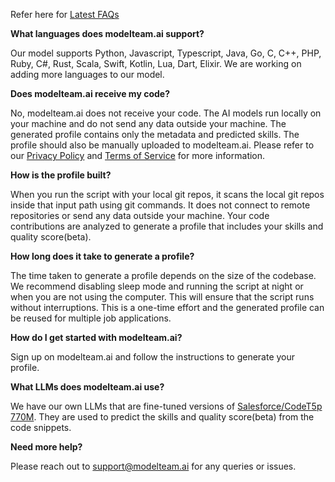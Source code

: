 Refer here for [Latest FAQs](https://github.com/modelteam-ai/modelteam.ai/blob/main/faqs.md)

**What languages does modelteam.ai support?**

Our model supports Python, Javascript, Typescript, Java, Go, C, C++, PHP, Ruby, C#, Rust, Scala, Swift, Kotlin, Lua, Dart, Elixir. We are working on adding more languages to our model.

**Does modelteam.ai receive my code?**

No, modelteam.ai does not receive your code. The AI models run locally on your machine and do not send any data outside your machine. The generated profile contains only the metadata and predicted skills. The profile should also be manually uploaded to modelteam.ai. Please refer to our [Privacy Policy](https://modelteam.ai/#privacy) and [Terms of Service](https://modelteam.ai/#terms) for more information.

**How is the profile built?**

When you run the script with your local git repos, it scans the local git repos inside that input path using git commands. It does not connect to remote repositories or send any data outside your machine. Your code contributions are analyzed to generate a profile that includes your skills and quality score(beta).

**How long does it take to generate a profile?**

The time taken to generate a profile depends on the size of the codebase. We recommend disabling sleep mode and running the script at night or when you are not using the computer. This will ensure that the script runs without interruptions.
This is a one-time effort and the generated profile can be reused for multiple job applications.

**How do I get started with modelteam.ai?**

Sign up on modelteam.ai and follow the instructions to generate your profile.

**What LLMs does modelteam.ai use?**

We have our own LLMs that are fine-tuned versions of [Salesforce/CodeT5p 770M](https://huggingface.co/Salesforce/CodeT5P-770M). They are used to predict the skills and quality score(beta) from the code snippets.

**Need more help?**

Please reach out to support@modelteam.ai for any queries or issues.